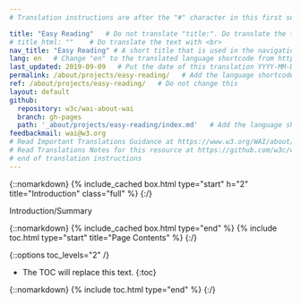 ```yaml
---
# Translation instructions are after the "#" character in this first section. They are comments that do not show up in the web page. You do not need to translate the instructions after #.

title: "Easy Reading"   # Do not translate "title:". Do translate the text after "title:".
# title_html: ""    # Do translate the text with <br>
nav_title: "Easy Reading" # A short title that is used in the navigation
lang: en   # Change "en" to the translated language shortcode from https://www.iana.org/assignments/language-subtag-registry/language-subtag-registry
last_updated: 2019-09-09   # Put the date of this translation YYYY-MM-DD (with month in the middle)
permalink: /about/projects/easy-reading/   # Add the language shortcode to the end; for example /fundamentals/accessibility-intro/fr
ref: /about/projects/easy-reading/   # Do not change this
layout: default
github:
  repository: w3c/wai-about-wai
  branch: gh-pages
  path: '_about/projects/easy-reading/index.md'   # Add the language shortcode to the middle of the filename, for example index.fr.md
feedbackmail: wai@w3.org
# Read Important Translations Guidance at https://www.w3.org/WAI/about/translating/#important
# Read Translations Notes for this resource at https://github.com/w3c/wai-expand-access/blob/gh-pages/README.md
# end of translation instructions
---
```


{::nomarkdown}
{% include_cached box.html type="start" h="2" title="Introduction" class="full" %}
{:/}

Introduction/Summary

{::nomarkdown}
{% include_cached box.html type="end" %}
{% include toc.html type="start" title="Page Contents" %}
{:/}

{::options toc_levels="2" /}

-   The TOC will replace this text.
{:toc}


{::nomarkdown}
{% include toc.html type="end" %}
{:/}

